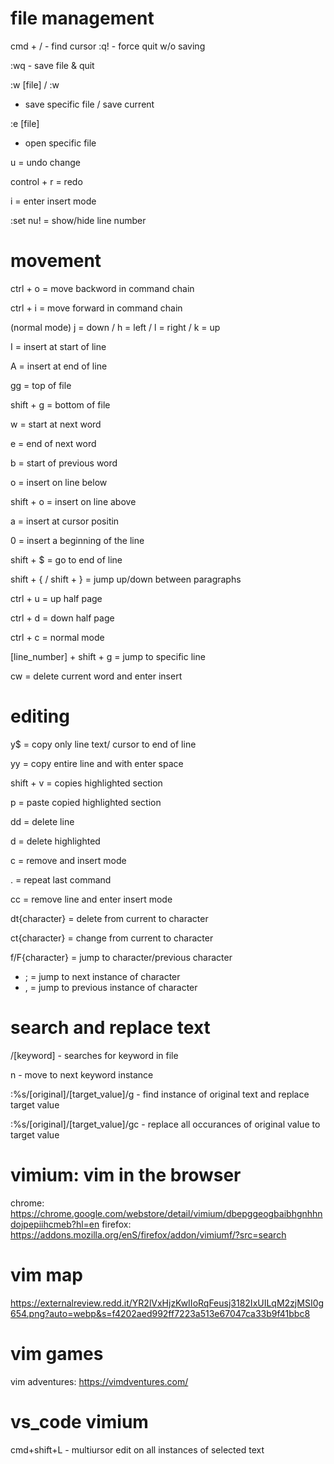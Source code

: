 # file management
cmd + /
    - find cursor
:q!
    - force quit w/o saving

:wq
    - save file & quit

:w [file] / :w
   -  save specific file / save current

:e [file]
   -  open specific file

u = undo change

control + r = redo

i = enter insert mode

:set nu! = show/hide line number

# movement

ctrl + o = move backword in command chain

ctrl + i = move forward in command chain

(normal mode) j = down / h = left / l = right / k = up

I = insert at start of line

A = insert at end of line

gg = top of file

shift + g = bottom of file

w = start at next word

e = end of next word

b = start of previous word

o = insert on line below

shift + o = insert on line above

a = insert at cursor positin

0 = insert a beginning of the line

shift + $ = go to end of line

shift + { / shift + } = jump up/down between paragraphs

ctrl + u = up half page

ctrl + d = down half page

ctrl + c = normal mode

[line_number] + shift + g = jump to specific line

cw = delete current word and enter insert

# editing

y$ = copy only line text/ cursor to end of line

yy = copy entire line and with enter space

shift + v = copies highlighted section

p = paste copied highlighted section

dd = delete line

d = delete highlighted

c = remove and insert mode

. = repeat last command

cc = remove line and enter insert mode

dt{character} = delete from current to character

ct{character} = change from current to character

f/F{character} = jump to character/previous character
- ; = jump to next instance of character
- , = jump to previous instance of character

# search and replace text

/[keyword]
    - searches for keyword in file

n
    - move to next keyword instance

:%s/[original]/[target_value]/g
    - find instance of original text and replace target value

:%s/[original]/[target_value]/gc
    - replace all occurances of original value to target value

# vimium: vim in the browser
chrome: https://chrome.google.com/webstore/detail/vimium/dbepggeogbaibhgnhhndojpepiihcmeb?hl=en
firefox: https://addons.mozilla.org/enS/firefox/addon/vimiumf/?src=search

# vim map
https://externalreview.redd.it/YR2lVxHjzKwIIoRqFeusj3182IxUILqM2zjMSI0g654.png?auto=webp&s=f4202aed992ff7223a513e67047ca33b9f41bbc8

# vim games
vim adventures: https://vimdventures.com/

# vs_code vimium

cmd+shift+L
	- multiursor edit on all instances of selected text
